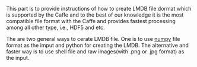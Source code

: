 This part is to provide instructions of how to create LMDB file dormat which is supported by the Caffe and to the best of our knowledge 
it is the most compatible file format with the Caffe and provides fastest processing among all other type, i.e., HDF5 and etc.

The are two general ways to cerate LMDB file. One is to use [numpy](http://www.numpy.org/) file format as the imput and python for creating the LMDB. The alternative and faster way is to use shell file and raw images(with .png or .jpg format) as the input.
